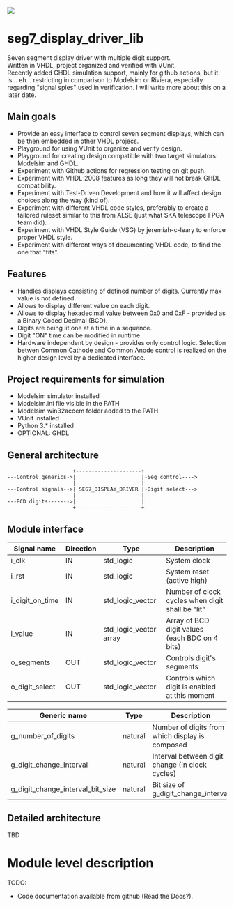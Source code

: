 [![](https://github.com/LinowskiD/seg7_display_driver_lib/workflows/VUnit%20Tests/badge.svg)](https://github.com/LinowskiD/seg7_display_driver_lib/actions)
# seg7_display_driver_lib
Seven segment display driver with multiple digit support.  
Written in VHDL, project organized and verified with VUnit.  
Recently added GHDL simulation support, mainly for github actions, but it is... eh... restricting in comparison to Modelsim or Riviera, especially regarding "signal spies" used in verification. I will write more about this on a later date.

## Main goals
* Provide an easy interface to control seven segment displays, which can be then embedded in other VHDL projecs.
* Playground for using VUnit to organize and verify design.
* Playground for creating design compatible with two target simulators: Modelsim and GHDL.
* Experiment with Github actions for regression testing on git push.
* Experiment with VHDL-2008 features as long they will not break GHDL compatibility.
* Experiment with Test-Driven Development and how it will affect design choices along the way (kind of).
* Experiment with different VHDL code styles, preferably to create a tailored ruleset similar to this from ALSE (just what SKA telescope FPGA team did).
* Experiment with VHDL Style Guide (VSG) by jeremiah-c-leary to enforce proper VHDL style.
* Experiment with different ways of documenting VHDL code, to find the one that "fits".

## Features
* Handles displays consisting of defined number of digits. Currently max value is not defined.
* Allows to display different value on each digit.
* Allows to display hexadecimal value between 0x0 and 0xF - provided as a Binary Coded Decimal (BCD).
* Digits are being lit one at a time in a sequence.
* Digit "ON" time can be modified in runtime.
* Hardware independent by design - provides only control logic. Selection betwen Common Cathode and Common Anode control is realized on the higher design level by a dedicated interface.

## Project requirements for simulation
* Modelsim simulator installed
* Modelsim.ini file visible in the PATH
* Modelsim win32acoem folder added to the PATH
* VUnit installed
* Python 3.* installed
* OPTIONAL: GHDL

## General architecture
                         +---------------------+
    ---Control generics->|                     |-Seg control---->
                         |                     |
    ---Control signals-->| SEG7_DISPLAY_DRIVER |-Digit select--->
                         |                     |
    ---BCD digits------->|                     |
                         +---------------------+

## Module interface
| Signal name       | Direction | Type                   | Description                                      |
|-------------------|-----------|------------------------|--------------------------------------------------|
| i_clk             | IN        | std_logic              | System clock                                     |
| i_rst             | IN        | std_logic              | System reset (active high)                       |
| i_digit_on_time   | IN        | std_logic_vector       | Number of clock cycles when digit shall be "lit" |
| i_value           | IN        | std_logic_vector array | Array of BCD digit values (each BDC on 4 bits)   |
| o_segments        | OUT       | std_logic_vector       | Controls digit's segments                        |
| o_digit_select    | OUT       | std_logic_vector       | Controls which digit is enabled at this moment   |

| Generic name                      | Type    | Description                                                 |
|-----------------------------------|---------|-------------------------------------------------------------|
| g_number_of_digits                | natural | Number of digits from which display is composed             |
| g_digit_change_interval           | natural | Interval between digit change (in clock cycles)             |
| g_digit_change_interval_bit_size  | natural | Bit size of g_digit_change_interval                         |

## Detailed architecture
TBD

# Module level description

TODO:
* Code documentation available from github (Read the Docs?).
